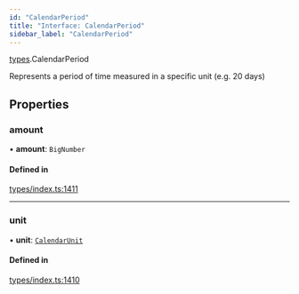```yaml
---
id: "CalendarPeriod"
title: "Interface: CalendarPeriod"
sidebar_label: "CalendarPeriod"
---
```


[types](../../../modules/Types/Types.md).CalendarPeriod

Represents a period of time measured in a specific unit (e.g. 20 days)

## Properties

### amount

• **amount**: `BigNumber`

#### Defined in

[types/index.ts:1411](https://github.com/PolymeshAssociation/polymesh-sdk/blob/5a778578/src/types/index.ts#L1411)

___

### unit

• **unit**: [`CalendarUnit`](../../../enums/Types/CalendarUnit/CalendarUnit.md)

#### Defined in

[types/index.ts:1410](https://github.com/PolymeshAssociation/polymesh-sdk/blob/5a778578/src/types/index.ts#L1410)
